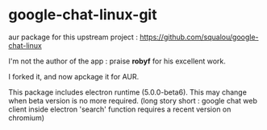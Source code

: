 # google-chat-linux-git

aur package for this upstream project : https://github.com/squalou/google-chat-linux

I'm not the author of the app : praise **robyf** for his excellent work.

I forked it, and now apckage it for AUR.

This package includes electron runtime (5.0.0-beta6). This may change when beta version is no more required. (long story short : google chat web client inside electron 'search' function requires a recent version on chromium)
